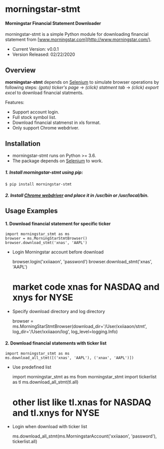 morningstar-stmt
===============

#### Morningstar Financial Statement Downloader

morningstar-stmt is a simple Python module for downloading financial statement from [www.morningstar.com](http://www.morningstar.com/).

- Current Version: v0.0.1
- Version Released: 02/22/2020

Overview
--------
**morningstar-stmt** depends on [Selenium](https://selenium-python.readthedocs.io/installation.html) to simulate browser operations by following steps: _(goto) ticker's page_ -> _(click) statment tab_ -> _(click) export excel_ to download financial statments.

Features:

 - Support account login.
 - Full stock symbol list.
 - Download financial statmenst in xls format.
 - Only support Chrome webdriver.

Installation
-------------
- morningstar-stmt runs on Python >= 3.6.
- The package depends on [Selenium](https://selenium-python.readthedocs.io/installation.html) to work.

##### 1. Install morningstar-stmt using pip:

    $ pip install morningstar-stmt



##### 2. Install [Chrome webdriver](https://sites.google.com/a/chromium.org/chromedriver/downloads) and place it in **/usr/bin** or **/usr/local/bin**.


Usage Examples
--------------
#### 1. Download financial statement for specific ticker

    import morningstar_stmt as ms
    browser = ms.MorningStarStmtBrowser()
    browser.download_stmt('xnas', 'AAPL')
    
- Login Morningstar account before download

    browser.login('xxiiaaon', 'password')
    browser.download_stmt('xnas', 'AAPL')
    # market code xnas for NASDAQ and xnys for NYSE

- Specify download directory and log directory

    browser = ms.MorningStarStmtBrowser(download_dir='/User/xxiiaaon/stmt', log_dir='/User/xxiiaaon/log', log_level=logging.Info)
    
    
#### 2. Download financial statements with ticker list

    import morningstar_stmt as ms
    ms.download_all_stmt([('xnas', 'AAPL'), ('xnax', 'AAPL')])
    
- Use predefined list

    import morningstar_stmt as ms
    from morningstar_stmt import tickerlist as tl
    ms.download_all_stmt(tl.all)
    # other list like tl.xnas for NASDAQ and tl.xnys for NYSE
    
- Login when download with ticker list

    ms.download_all_stmt(ms.MorningstarAccount('xxiiaaon', 'password'), tickerlist.all)